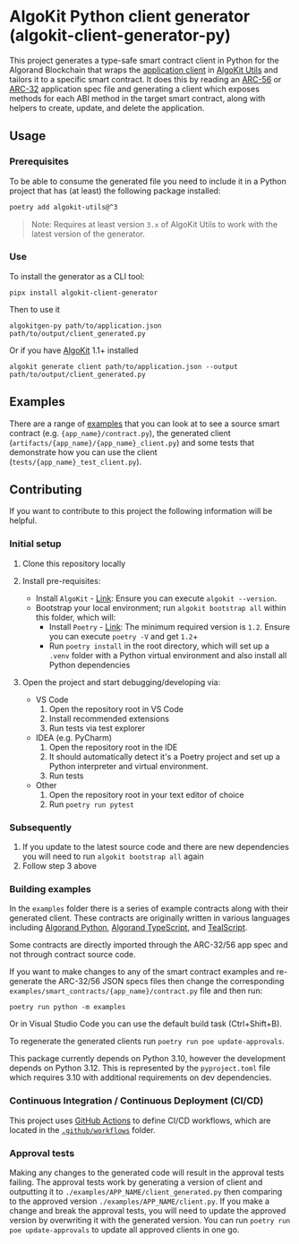 # AlgoKit Python client generator (algokit-client-generator-py)

This project generates a type-safe smart contract client in Python for the Algorand Blockchain that wraps the [application client](https://algorandfoundation.github.io/algokit-utils-py/html/apidocs/algokit_utils/algokit_utils.html#algokit_utils.ApplicationClient) in [AlgoKit Utils](https://github.com/algorandfoundation/algokit-utils-py) and tailors it to a specific smart contract. It does this by reading an [ARC-56](https://github.com/algorandfoundation/ARCs/pull/258) or [ARC-32](https://github.com/algorandfoundation/ARCs/blob/main/ARCs/arc-0032.md) application spec file and generating a client which exposes methods for each ABI method in the target smart contract, along with helpers to create, update, and delete the application.

## Usage

### Prerequisites

To be able to consume the generated file you need to include it in a Python project that has (at least) the following package installed:

```bash
poetry add algokit-utils@^3
```

> Note: Requires at least version `3.x` of AlgoKit Utils to work with the latest version of the generator.

### Use

To install the generator as a CLI tool:

```
pipx install algokit-client-generator
```

Then to use it

```
algokitgen-py path/to/application.json path/to/output/client_generated.py
```

Or if you have [AlgoKit](https://github.com/algorandfoundation/algokit-cli) 1.1+ installed

```commandline
algokit generate client path/to/application.json --output path/to/output/client_generated.py
```

## Examples

There are a range of [examples](./examples) that you can look at to see a source smart contract (e.g. `{app_name}/contract.py`), the generated client (`artifacts/{app_name}/{app_name}_client.py`) and some tests that demonstrate how you can use the client (`tests/{app_name}_test_client.py`).

## Contributing

If you want to contribute to this project the following information will be helpful.

### Initial setup

1. Clone this repository locally
2. Install pre-requisites:

    - Install `AlgoKit` - [Link](https://github.com/algorandfoundation/algokit-cli#install): Ensure you can execute `algokit --version`.
    - Bootstrap your local environment; run `algokit bootstrap all` within this folder, which will:
        - Install `Poetry` - [Link](https://python-poetry.org/docs/#installation): The minimum required version is `1.2`. Ensure you can execute `poetry -V` and get `1.2`+
        - Run `poetry install` in the root directory, which will set up a `.venv` folder with a Python virtual environment and also install all Python dependencies

3. Open the project and start debugging/developing via:
    - VS Code
        1. Open the repository root in VS Code
        2. Install recommended extensions
        3. Run tests via test explorer
    - IDEA (e.g. PyCharm)
        1. Open the repository root in the IDE
        2. It should automatically detect it's a Poetry project and set up a Python interpreter and virtual environment.
        3. Run tests
    - Other
        1. Open the repository root in your text editor of choice
        2. Run `poetry run pytest`

### Subsequently

1. If you update to the latest source code and there are new dependencies you will need to run `algokit bootstrap all` again
2. Follow step 3 above

### Building examples

In the `examples` folder there is a series of example contracts along with their generated client. These contracts are originally written in various languages including [Algorand Python](https://github.com/algorandfoundation/puya), [Algorand TypeScript](https://github.com/algorandfoundation/puya-ts), and [TealScript](https://github.com/algorandfoundation/TEALScript).

Some contracts are directly imported through the ARC-32/56 app spec and not through contract source code.

If you want to make changes to any of the smart contract examples and re-generate the ARC-32/56 JSON specs files then change the corresponding `examples/smart_contracts/{app_name}/contract.py` file and then run:

```
poetry run python -m examples
```

Or in Visual Studio Code you can use the default build task (Ctrl+Shift+B).

To regenerate the generated clients run `poetry run poe update-approvals`.

This package currently depends on Python 3.10, however the development depends on Python 3.12. This is represented by the `pyproject.toml` file which requires 3.10 with additional requirements on dev dependencies.

### Continuous Integration / Continuous Deployment (CI/CD)

This project uses [GitHub Actions](https://docs.github.com/en/actions/learn-github-actions/understanding-github-actions) to define CI/CD workflows, which are located in the [`.github/workflows`](./.github/workflows) folder.

### Approval tests

Making any changes to the generated code will result in the approval tests failing. The approval tests work by generating a version of client and outputting it to `./examples/APP_NAME/client_generated.py` then comparing to the approved version `./examples/APP_NAME/client.py`. If you make a change and break the approval tests, you will need to update the approved version by overwriting it with the generated version. You can run `poetry run poe update-approvals` to update all approved clients in one go.

